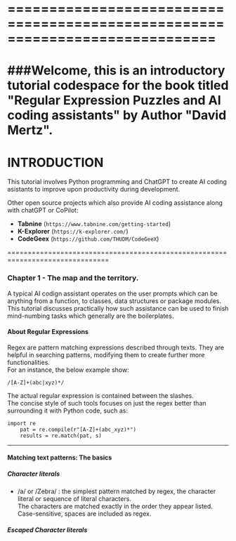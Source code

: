 =============================================================================
=============================================================================

###Welcome, this is an introductory tutorial codespace for the book titled "Regular Expression Puzzles and AI coding assistants" by Author "David Mertz".
===============================================================================

# INTRODUCTION

This tutorial involves Python programming and ChatGPT to create AI coding asistants to improve upon productivity during development.

Other open source projects which also provide AI coding assistance along with chatGPT or CoPilot:  
+ **Tabnine** (`https://www.tabnine.com/getting-started`)  
+ **K-Explorer** (`https://k-explorer.com/`)  
+ **CodeGeex** (`https://github.com/THUDM/CodeGeeX`)  

===============================================================================

### Chapter 1 - The map and the territory.

A typical AI codign assistant operates on the user prompts which can be anything from a function, to classes, data structures or package modules. This tutorial discusses practically how such assistance can be used to finish mind-numbing tasks which generally are the boilerplates.

#### About Regular Expressions

Regex are pattern matching expressions described through texts. They are helpful in searching patterns, modifying them to create further more functionalities.  
For an instance, the below example show:  

`/[A-Z]+(abc|xyz)*/`  

The actual regular expression is contained between the slashes.  
The concise style of such tools focuses on just the regex better than surrounding it with Python code, such as:  

```
import re  
    pat = re.compile(r"[A-Z]+(abc_xyz)*")
    results = re.match(pat, s)
```

-------------------------------------------------------------------------------

#### Matching text patterns: The basics  

##### Character literals  

* /a/ or /Zebra/
: the simplest pattern matched by regex, the character literal or sequence of literal characters.  
The characters are matched exactly in the order they appear listed.  
Case-sensitive, spaces are included as regex.  

##### Escaped Character literals

 

